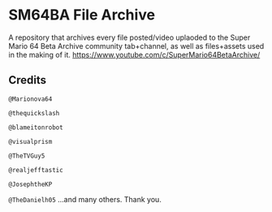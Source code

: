 # SM64BA File Archive
A repository that archives every file posted/video uplaoded to the Super Mario 64 Beta Archive community tab+channel, as well as files+assets used in the making of it.
https://www.youtube.com/c/SuperMario64BetaArchive/

## Credits

``@Marionova64``

``@thequickslash``
 
``@blameitonrobot``
 
``@visualprism``

``@TheTVGuy5``
 
``@realjefftastic``

``@JosephtheKP``
 
``@TheDanielh05``
...and many others.
Thank you.
 
